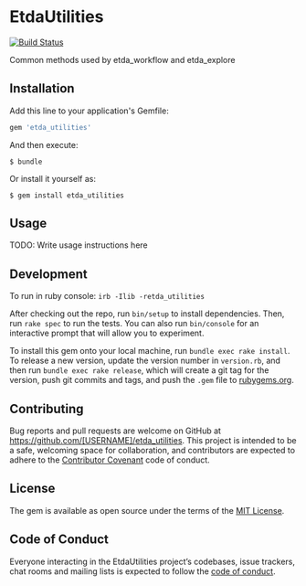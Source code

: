 # EtdaUtilities

[![Build Status](https://travis-ci.com/psu-stewardship/etda_utilities.svg?token=aQpbqAxsm8KshbvyB24o&branch=master)](https://travis-ci.com/psu-stewardship/etda_utilities)

Common methods used by etda_workflow and etda_explore

## Installation

Add this line to your application's Gemfile:

```ruby
gem 'etda_utilities'
```

And then execute:

    $ bundle

Or install it yourself as:

    $ gem install etda_utilities

## Usage

TODO: Write usage instructions here

## Development

To run in ruby console:
`irb -Ilib -retda_utilities`

After checking out the repo, run `bin/setup` to install dependencies. Then, run `rake spec` to run the tests. You can also run `bin/console` for an interactive prompt that will allow you to experiment.

To install this gem onto your local machine, run `bundle exec rake install`. To release a new version, update the version number in `version.rb`, and then run `bundle exec rake release`, which will create a git tag for the version, push git commits and tags, and push the `.gem` file to [rubygems.org](https://rubygems.org).

## Contributing

Bug reports and pull requests are welcome on GitHub at https://github.com/[USERNAME]/etda_utilities. This project is intended to be a safe, welcoming space for collaboration, and contributors are expected to adhere to the [Contributor Covenant](http://contributor-covenant.org) code of conduct.

## License

The gem is available as open source under the terms of the [MIT License](https://opensource.org/licenses/MIT).

## Code of Conduct

Everyone interacting in the EtdaUtilities project’s codebases, issue trackers, chat rooms and mailing lists is expected to follow the [code of conduct](https://github.com/psu-stewardship/etda_utilities/blob/master/CODE_OF_CONDUCT.md).
